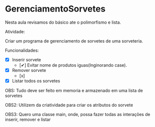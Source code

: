 # GerenciamentoSorvetes
Nesta aula revisamos do básico ate o polimorfismo e lista.

Atividade:

Criar um programa de gerenciamento de sorvetes de uma sorveteria.

Funcionalidades:
- [x] Inserir sorvete
  - [✔] Evitar nome de produtos iguas(Inginorando case).
- [x] Remover sorvete
  - [x] 
- [x] Listar todos os sorvetes

OBS: Tudo deve ser feito em memoria e armazenado em uma lista de sorvetes

OBS2: Utilizem da criatividade para criar os atributos do sorvete

OBS3: Quero uma classe main, onde, possa fazer todas as interações de inserir, remover e listar

